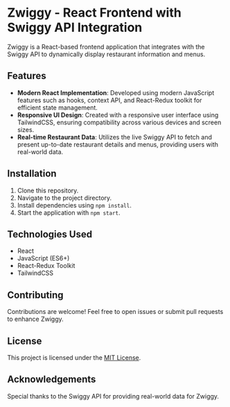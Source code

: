 # Zwiggy - React Frontend with Swiggy API Integration

Zwiggy is a React-based frontend application that integrates with the Swiggy API to dynamically display restaurant information and menus.

## Features

- **Modern React Implementation**: Developed using modern JavaScript features such as hooks, context API, and React-Redux toolkit for efficient state management.
- **Responsive UI Design**: Created with a responsive user interface using TailwindCSS, ensuring compatibility across various devices and screen sizes.
- **Real-time Restaurant Data**: Utilizes the live Swiggy API to fetch and present up-to-date restaurant details and menus, providing users with real-world data.

## Installation

1. Clone this repository.
2. Navigate to the project directory.
3. Install dependencies using `npm install`.
4. Start the application with `npm start`.

## Technologies Used

- React
- JavaScript (ES6+)
- React-Redux Toolkit
- TailwindCSS

## Contributing

Contributions are welcome! Feel free to open issues or submit pull requests to enhance Zwiggy.

## License

This project is licensed under the [MIT License](LICENSE).

## Acknowledgements

Special thanks to the Swiggy API for providing real-world data for Zwiggy.
